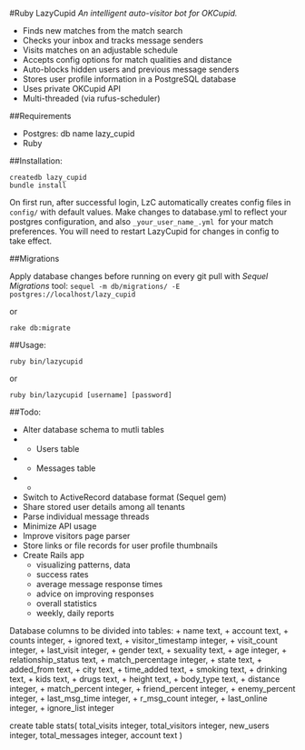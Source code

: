 #Ruby LazyCupid
_An intelligent auto-visitor bot for OKCupid._

+ Finds new matches from the match search
+ Checks your inbox and tracks message senders
+ Visits matches on an adjustable schedule
+ Accepts config options for match qualities and distance
+ Auto-blocks hidden users and previous message senders
+ Stores user profile information in a PostgreSQL database
+ Uses private OKCupid API
+ Multi-threaded (via rufus-scheduler)

##Requirements

+ Postgres: db name lazy_cupid
+ Ruby

##Installation:

	createdb lazy_cupid
    bundle install

On first run, after successful login, LzC automatically creates config files in `config/` with default values. Make changes to database.yml to reflect your postgres configuration, and also `_your_user_name_.yml `for your match preferences. You will need to restart LazyCupid for changes in config to take effect.

##Migrations

Apply database changes before running on every git pull with *Sequel Migrations* tool:
`sequel -m db/migrations/ -E postgres://localhost/lazy_cupid`

or

`rake db:migrate`

##Usage:

`ruby bin/lazycupid`

or

`ruby bin/lazycupid [username] [password]`


##Todo:

+ Alter database schema to mutli tables
+ + Users table
+ + Messages table
+ +
+ Switch to ActiveRecord database format (Sequel gem)
+ Share stored user details among all tenants
+ Parse individual message threads
+ Minimize API usage
+ Improve visitors page parser
+ Store links or file records for user profile thumbnails
+ Create Rails app
  + visualizing patterns, data
  + success rates
  + average message response times
  + advice on improving responses
  + overall statistics
  + weekly, daily reports

Database columns to be divided into tables:
        + name text,
        + account text,
        + counts integer,
        + ignored text,
        + visitor_timestamp integer,
        + visit_count integer,
        + last_visit integer,
        + gender text,
        + sexuality text,
        + age integer,
        + relationship_status text,
        + match_percentage integer,
        + state text,
        + added_from text,
        + city text,
        + time_added text,
        + smoking text,
        + drinking text,
        + kids text,
        + drugs text,
        + height text,
        + body_type text,
        + distance integer,
        + match_percent integer,
        + friend_percent integer,
        + enemy_percent integer,
        + last_msg_time integer,
        + r_msg_count integer,
        + last_online integer,
        + ignore_list integer

create table stats(
          total_visits integer,
          total_visitors integer,
          new_users integer,
          total_messages integer,
          account text
          )

